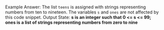Example Answer:
The list `teens` is assigned with strings representing numbers from ten to nineteen. The variables `s` and `ones` are not affected by this code snippet.
Output State: **s is an integer such that 0 <= s <= 99; ones is a list of strings representing numbers from zero to nine**